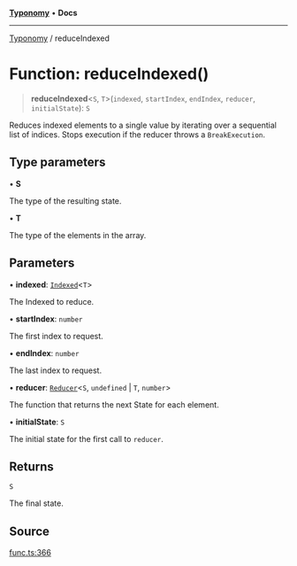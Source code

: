 [**Typonomy**](../README.md) • **Docs**

***

[Typonomy](../globals.md) / reduceIndexed

# Function: reduceIndexed()

> **reduceIndexed**\<`S`, `T`\>(`indexed`, `startIndex`, `endIndex`, `reducer`, `initialState`): `S`

Reduces indexed elements to a single value by iterating over a sequential list of indices.
Stops execution if the reducer throws a `BreakExecution`.

## Type parameters

• **S**

The type of the resulting state.

• **T**

The type of the elements in the array.

## Parameters

• **indexed**: [`Indexed`](../type-aliases/Indexed.md)\<`T`\>

The Indexed to reduce.

• **startIndex**: `number`

The first index to request.

• **endIndex**: `number`

The last index to request.

• **reducer**: [`Reducer`](../type-aliases/Reducer.md)\<`S`, `undefined` \| `T`, `number`\>

The function that returns the next State for each element.

• **initialState**: `S`

The initial state for the first call to `reducer`.

## Returns

`S`

The final state.

## Source

[func.ts:366](https://github.com/softcraft-development/typonomy/blob/e1364998248d4274156807a851bf36cc6159b829/src/func.ts#L366)
